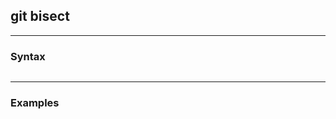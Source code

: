 ## git bisect

-------------------------------------------------------------------------------
### Syntax
```shell
```

-------------------------------------------------------------------------------
### Examples
```shell
```